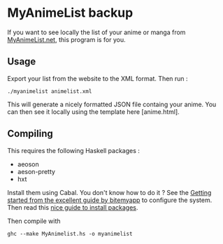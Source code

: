 # MyAnimeList backup
If you want to see locally the list of your anime or manga from
[MyAnimeList.net](http://myanimelist.net), this program is for you.

## Usage
Export your list from the website to the XML format. Then run :

    ./myanimelist animelist.xml

This will generate a nicely formatted JSON file containg your anime. You can then see it locally
using the template here [anime.html].

## Compiling
This requires the following Haskell packages :

* aeoson
* aeson-pretty
* hxt

Install them using Cabal. You don't know how to do it ? See the [Getting
started from the excellent guide by
bitemyapp](https://github.com/bitemyapp/learnhaskell) to configure the system.
Then read this [nice guide to install
packages](https://www.fpcomplete.com/user/simonmichael/how-to-cabal-install).

Then compile with

    ghc --make MyAnimelist.hs -o myanimelist
